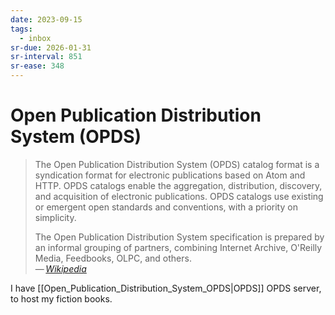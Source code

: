 ```yaml
---
date: 2023-09-15
tags:
  - inbox
sr-due: 2026-01-31
sr-interval: 851
sr-ease: 348
---
```


# Open Publication Distribution System (OPDS)

> The Open Publication Distribution System (OPDS) catalog format is a
> syndication format for electronic publications based on Atom and HTTP. OPDS
> catalogs enable the aggregation, distribution, discovery, and acquisition of
> electronic publications. OPDS catalogs use existing or emergent open standards
> and conventions, with a priority on simplicity.
>
> The Open Publication Distribution System specification is prepared by an
> informal grouping of partners, combining Internet Archive, O'Reilly Media,
> Feedbooks, OLPC, and others.\
> — <cite>[Wikipedia](https://en.wikipedia.org/wiki/Open_Publication_Distribution_System)</cite>

I have [[Open_Publication_Distribution_System_OPDS|OPDS]] OPDS server, to host
my fiction books.

